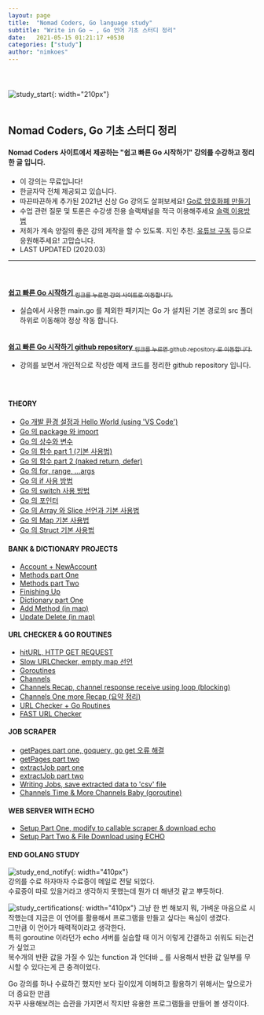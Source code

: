 ```yaml
---
layout: page
title:  "Nomad Coders, Go language study"
subtitle: "Write in Go ~ , Go 언어 기초 스터디 정리"
date:   2021-05-15 01:21:17 +0530
categories: ["study"]
author: "nimkoes"
---
```

  
　  
　  
  ![study_start](https://github.com/nimkoes/nimkoes.github.io/blob/master/assets/img/milestone/study/go_study_golang.jpg?raw=true "study_start"){: width="210px"}  
　  
## **Nomad Coders, Go 기초 스터디 정리**
#### Nomad Coders 사이트에서 제공하는 "쉽고 빠른 Go 시작하기" 강의를 수강하고 정리한 글 입니다.  
  
  
- 이 강의는 무료입니다!
- 한글자막 전체 제공되고 있습니다.
- 따끈따끈하게 추가된 2021년 신상 Go 강의도 살펴보세요!  [<u>Go로 암호화폐 만들기</u>][link_another_lecture]
- 수업 관련 질문 및 토론은 수강생 전용 슬랙채널을 적극 이용해주세요 [<u>슬랙 이용방법</u>][link_how_to_use_slack]
- 저희가 계속 양질의 좋은 강의 제작을 할 수 있도록. 지인 추천. [<u>유튜브 구독</u>][link_nomad_youtube] 등으로 응원해주세요! 고맙습니다.
- LAST UPDATED (2020.03)

  
---
　  
　  
[**<u>쉽고 빠른 Go 시작하기</u>** <sub>링크를 누르면 강의 사이트로 이동합니다.</sub>][link_intro]
  - 실습에서 사용한 main.go 를 제외한 패키지는 Go 가 설치된 기본 경로의 src 폴더 하위로 이동해야 정상 작동 합니다.  
　  
  
[**<u>쉽고 빠른 Go 시작하기 github repository</u>** <sub>링크를 누르면 github repository 로 이동합니다.</sub>][link_my_go_repository]
  - 강의를 보면서 개인적으로 작성한 예제 코드를 정리한 github repository 입니다.  
　  
　  
  
#### **THEORY**
- [<u>Go 개발 환경 설정과 Hello World (using 'VS Code')</u>][link_blog_001]  
- [<u>Go 의 package 와 import</u>][link_blog_002]  
- [<u>Go 의 상수와 변수</u>][link_blog_003]  
- [<u>Go 의 함수 part 1 (기본 사용법)</u>][link_blog_004]  
- [<u>Go 의 함수 part 2 (naked return, defer)</u>][link_blog_005]  
- [<u>Go 의 for, range, ...args</u>][link_blog_006]  
- [<u>Go 의 if 사용 방법</u>][link_blog_007]  
- [<u>Go 의 switch 사용 방법</u>][link_blog_008]  
- [<u>Go 의 포인터</u>][link_blog_009]  
- [<u>Go 의 Array 와 Slice 선언과 기본 사용법</u>][link_blog_010]  
- [<u>Go 의 Map 기본 사용법</u>][link_blog_011]  
- [<u>Go 의 Struct 기본 사용법</u>][link_blog_012]  
  
#### **BANK & DICTIONARY PROJECTS**
- [<u>Account + NewAccount</u>][link_blog_013]  
- [<u>Methods part One</u>][link_blog_014]
- [<u>Methods part Two</u>][link_blog_015]  
- [<u>Finishing Up</u>][link_blog_016]  
- [<u>Dictionary part One</u>][link_blog_017]  
- [<u>Add Method (in map)</u>][link_blog_018]  
- [<u>Update Delete (in map)</u>][link_blog_019]  
  
#### **URL CHECKER & GO ROUTINES**
- [<u>hitURL, HTTP GET REQUEST</u>][link_blog_020]  
- [<u>Slow URLChecker, empty map 선언</u>][link_blog_021]  
- [<u>Goroutines</u>][link_blog_022]  
- [<u>Channels</u>][link_blog_023]  
- [<u>Channels Recap, channel response receive using loop (blocking)</u>][link_blog_024]  
- [<u>Channels One more Recap (요약 정리)</u>][link_blog_025]  
- [<u>URL Checker + Go Routines</u>][link_blog_026]  
- [<u>FAST URL Checker</u>][link_blog_027]  
  
#### **JOB SCRAPER**
- [<u>getPages part one, goquery, go get 오류 해결</u>][link_blog_028]  
- [<u>getPages part two</u>][link_blog_029]  
- [<u>extractJob part one</u>][link_blog_030]  
- [<u>extractJob part two</u>][link_blog_031]  
- [<u>Writing Jobs, save extracted data to 'csv' file</u>][link_blog_032]  
- [<u>Channels Time & More Channels Baby (goroutine)</u>][link_blog_033]  
  
#### **WEB SERVER WITH ECHO**
- [<u>Setup Part One, modify to callable scraper & download echo</u>][link_blog_034]  
- [<u>Setup Part Two & File Download using ECHO</u>][link_blog_035]  
  
  
#### **END GOLANG STUDY**
  ![study_end_notify](https://github.com/nimkoes/nimkoes.github.io/blob/master/assets/img/milestone/study/go_study_end_notify.jpg?raw=true "study_end_notify"){: width="410px"}  
  강의를 수료 하자마자 수료증이 메일로 전달 되었다.  
  수료증이 따로 있을거라고 생각하지 못했는데 뭔가 더 해낸것 같고 뿌듯하다.  
  
  ![study_certifications](https://github.com/nimkoes/nimkoes.github.io/blob/master/assets/img/milestone/study/go_study_certifications.jpg?raw=true "study_certifications"){: width="410px"}
  그냥 한 번 해보지 뭐, 가벼운 마음으로 시작했는데 지금은 이 언어를 활용해서 프로그램을 만들고 싶다는 욕심이 생겼다.  
  그만큼 이 언어가 매력적이라고 생각한다.  
  특히 goroutine 이라던가 echo 서버를 실습할 때 이거 이렇게 간결하고 쉬워도 되는건가 싶었고  
  복수개의 반환 값을 가질 수 있는 function 과 언더바 _ 를 사용해서 반환 값 일부를 무시할 수 있다는게 큰 충격이었다.  
  
  Go 강의를 하나 수료하긴 했지만 보다 깊이있게 이해하고 활용하기 위해서는 앞으로가 더 중요한 만큼  
  자꾸 사용해보려는 습관을 가지면서 작지만 유용한 프로그램들을 만들어 볼 생각이다.
  
  
  
[link_another_lecture]:https://nomadcoders.co/nomadcoin
[link_how_to_use_slack]:https://nomadcoders.co/faq/slack
[link_nomad_youtube]:https://www.youtube.com/channel/UCUpJs89fSBXNolQGOYKn0YQ?
  
[link_intro]:https://nomadcoders.co/go-for-beginners/lectures/1712
[link_my_go_repository]:https://github.com/nimkoes/learngo
  
  
[link_blog_001]:https://nimkoes.notion.site/Go-Hello-World-using-VS-Code-86b2584fc31042e498898eff00224b97?pvs=4
[link_blog_002]:https://nimkoes.notion.site/Go-package-import-1b58f588c71c4686a03b2a0b5ef02c76?pvs=4
[link_blog_003]:https://nimkoes.notion.site/Go-fb39bbd5a7314ed19cb7d6853c80f3b3?pvs=4
[link_blog_004]:https://nimkoes.notion.site/Go-part-1-ce6a9117cf2f4463a6e262a6527a6309?pvs=4
[link_blog_005]:https://nimkoes.notion.site/Go-part-2-naked-return-defer-d58c5caa8e0448f1813748fd2208d4a9?pvs=4
[link_blog_006]:https://nimkoes.notion.site/Go-for-range-args-8d79e12826f54fb4b22779b2e1b9155b?pvs=4
[link_blog_007]:https://nimkoes.notion.site/Go-if-a1e7c05ed2a14e9aad75f13ce846dae8?pvs=4
[link_blog_008]:https://nimkoes.notion.site/Go-switch-fd320fc4bf0441d0b7c4b2970a47fc92?pvs=4
[link_blog_009]:https://nimkoes.notion.site/Go-139e1d211a0a433896a360d658dee7f2?pvs=4
[link_blog_010]:https://nimkoes.notion.site/Go-Array-Slice-13db26cf716f43c4aa6ee59f730aab7e?pvs=4
[link_blog_011]:https://nimkoes.notion.site/Go-Map-afa98623c426495fbc6d693e08dbe756?pvs=4
[link_blog_012]:https://nimkoes.notion.site/Go-Struct-9266379689e84b1b95d480833df34a07?pvs=4

[link_blog_013]:https://nimkoes.notion.site/Account-NewAccount-9e46452445204cdaa4f4ec9aa40528aa?pvs=4
[link_blog_014]:https://nimkoes.notion.site/Methods-part-One-ec2dd2bbcbf6495da49032dcb7af8582?pvs=4
[link_blog_015]:https://nimkoes.notion.site/Methods-part-Two-43c2b011a136480ea477ce58bae4f5df?pvs=4
[link_blog_016]:https://nimkoes.notion.site/Finishing-Up-4ef4971aca4f4471b31965b77d06ef0a?pvs=4
[link_blog_017]:https://nimkoes.notion.site/Dictionary-part-One-03ba4ba0eedb4f75b7f81d4cb7994808?pvs=4
[link_blog_018]:https://nimkoes.notion.site/Add-Method-in-map-9741738a36974cfcab10b46b6c45d043?pvs=4
[link_blog_019]:https://nimkoes.notion.site/Update-Delete-in-map-cbc9f222c6b24c7b9e16929ac6eb0a1b?pvs=4

[link_blog_020]:https://xxxelppa.tistory.com/289
[link_blog_021]:https://xxxelppa.tistory.com/290
[link_blog_022]:https://xxxelppa.tistory.com/291
[link_blog_023]:https://xxxelppa.tistory.com/292
[link_blog_024]:https://xxxelppa.tistory.com/293
[link_blog_025]:https://xxxelppa.tistory.com/294
[link_blog_026]:https://xxxelppa.tistory.com/295
[link_blog_027]:https://xxxelppa.tistory.com/296

[link_blog_028]:https://xxxelppa.tistory.com/297
[link_blog_029]:https://xxxelppa.tistory.com/299
[link_blog_030]:https://xxxelppa.tistory.com/300
[link_blog_031]:https://xxxelppa.tistory.com/301
[link_blog_032]:https://xxxelppa.tistory.com/302
[link_blog_033]:https://xxxelppa.tistory.com/303

[link_blog_034]:https://xxxelppa.tistory.com/304
[link_blog_035]:https://xxxelppa.tistory.com/305

